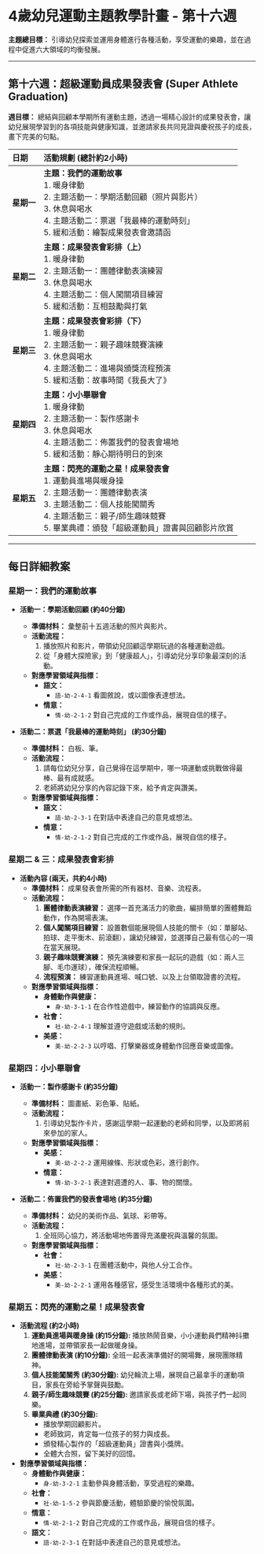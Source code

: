 
# 4歲幼兒運動主題教學計畫 - 第十六週

**主題總目標：** 引導幼兒探索並運用身體進行各種活動，享受運動的樂趣，並在過程中促進六大領域的均衡發展。

---

## **第十六週：超級運動員成果發表會 (Super Athlete Graduation)**

**週目標：** 總結與回顧本學期所有運動主題，透過一場精心設計的成果發表會，讓幼兒展現學習到的各項技能與健康知識，並邀請家長共同見證與慶祝孩子的成長，畫下完美的句點。

| **日期** | **活動規劃 (總計約2小時)** |
| :--- | :--- |
| **星期一** | **主題：我們的運動故事**<br>1. 暖身律動<br>2. 主題活動一：學期活動回顧（照片與影片）<br>3. 休息與喝水<br>4. 主題活動二：票選「我最棒的運動時刻」<br>5. 緩和活動：繪製成果發表會邀請函 |
| **星期二** | **主題：成果發表會彩排（上）**<br>1. 暖身律動<br>2. 主題活動一：團體律動表演練習<br>3. 休息與喝水<br>4. 主題活動二：個人闖關項目練習<br>5. 緩和活動：互相鼓勵與打氣 |
| **星期三** | **主題：成果發表會彩排（下）**<br>1. 暖身律動<br>2. 主題活動一：親子趣味競賽演練<br>3. 休息與喝水<br>4. 主題活動二：進場與頒獎流程預演<br>5. 緩和活動：故事時間《我長大了》 |
| **星期四** | **主題：小小畢聯會**<br>1. 暖身律動<br>2. 主題活動一：製作感謝卡<br>3. 休息與喝水<br>4. 主題活動二：佈置我們的發表會場地<br>5. 緩和活動：靜心期待明日的到來 |
| **星期五** | **主題：閃亮的運動之星！成果發表會**<br>1. 運動員進場與暖身操<br>2. 主題活動一：團體律動表演<br>3. 主題活動二：個人技能闖關秀<br>4. 主題活動三：親子/師生趣味競賽<br>5. 畢業典禮：頒發「超級運動員」證書與回顧影片欣賞 |

---

## **每日詳細教案**

### **星期一：我們的運動故事**

*   **活動一：學期活動回顧 (約40分鐘)**
    *   **準備材料：** 彙整前十五週活動的照片與影片。
    *   **活動流程：**
        1.  播放照片和影片，帶領幼兒回顧這學期玩過的各種運動遊戲。
        2.  從「身體大探險家」到「健康超人」，引導幼兒分享印象最深刻的活動。
    *   **對應學習領域與指標：**
        *   **語文：**
            *   `語-幼-2-4-1` 看圖敘說，或以圖像表達想法。
        *   **情意：**
            *   `情-幼-2-1-2` 對自己完成的工作或作品，展現自信的樣子。

*   **活動二：票選「我最棒的運動時刻」 (約30分鐘)**
    *   **準備材料：** 白板、筆。
    *   **活動流程：**
        1.  請每位幼兒分享，自己覺得在這學期中，哪一項運動或挑戰做得最棒、最有成就感。
        2.  老師將幼兒分享的內容記錄下來，給予肯定與讚美。
    *   **對應學習領域與指標：**
        *   **語文：**
            *   `語-幼-2-3-1` 在對話中表達自己的意見或想法。
        *   **情意：**
            *   `情-幼-2-1-2` 對自己完成的工作或作品，展現自信的樣子。

### **星期二 & 三：成果發表會彩排**

*   **活動內容 (兩天，共約4小時)**
    *   **準備材料：** 成果發表會所需的所有器材、音樂、流程表。
    *   **活動流程：**
        1.  **團體律動表演練習：** 選擇一首充滿活力的歌曲，編排簡單的團體舞蹈動作，作為開場表演。
        2.  **個人闖關項目練習：** 設置數個能展現個人技能的關卡（如：單腳站、拍球、走平衡木、前滾翻），讓幼兒練習，並選擇自己最有信心的一項在當天展現。
        3.  **親子趣味競賽演練：** 預先演練要和家長一起玩的遊戲（如：兩人三腳、毛巾運球），確保流程順暢。
        4.  **流程預演：** 練習運動員進場、喊口號、以及上台領取證書的流程。
    *   **對應學習領域與指標：**
        *   **身體動作與健康：**
            *   `身-幼-3-1-1` 在合作性遊戲中，練習動作的協調與反應。
        *   **社會：**
            *   `社-幼-2-4-1` 理解並遵守遊戲或活動的規則。
        *   **美感：**
            *   `美-幼-2-2-3` 以哼唱、打擊樂器或身體動作回應音樂或圖像。

### **星期四：小小畢聯會**

*   **活動一：製作感謝卡 (約35分鐘)**
    *   **準備材料：** 圖畫紙、彩色筆、貼紙。
    *   **活動流程：**
        1.  引導幼兒製作卡片，感謝這學期一起運動的老師和同學，以及即將前來參加的家人。
    *   **對應學習領域與指標：**
        *   **美感：**
            *   `美-幼-2-2-2` 運用線條、形狀或色彩，進行創作。
        *   **情意：**
            *   `情-幼-3-2-1` 表達對週遭的人、事、物的關懷。

*   **活動二：佈置我們的發表會場地 (約35分鐘)**
    *   **準備材料：** 幼兒的美術作品、氣球、彩帶等。
    *   **活動流程：**
        1.  全班同心協力，將活動場地佈置得充滿慶祝與溫馨的氛圍。
    *   **對應學習領域與指標：**
        *   **社會：**
            *   `社-幼-2-3-1` 在團體活動中，與他人分工合作。
        *   **美感：**
            *   `美-幼-2-2-1` 運用各種感官，感受生活環境中各種形式的美。

### **星期五：閃亮的運動之星！成果發表會**

*   **活動流程 (約2小時)**
    1.  **運動員進場與暖身操 (約15分鐘):** 播放熱鬧音樂，小小運動員們精神抖擻地進場，並帶領家長一起做暖身操。
    2.  **團體律動表演 (約10分鐘):** 全班一起表演準備好的開場舞，展現團隊精神。
    3.  **個人技能闖關秀 (約30分鐘):** 幼兒輪流上場，展現自己最拿手的運動項目，家長在旁給予掌聲與鼓勵。
    4.  **親子/師生趣味競賽 (約25分鐘):** 邀請家長或老師下場，與孩子們一起同樂。
    5.  **畢業典禮 (約30分鐘):**
        *   播放學期回顧影片。
        *   老師致詞，肯定每一位孩子的努力與成長。
        *   頒發精心製作的「超級運動員」證書與小獎牌。
        *   全體大合照，留下美好的回憶。
*   **對應學習領域與指標：**
    *   **身體動作與健康：**
        *   `身-幼-3-2-1` 主動參與身體活動，享受過程的樂趣。
    *   **社會：**
        *   `社-幼-1-5-2` 參與節慶活動，體驗節慶的愉悅氛圍。
    *   **情意：**
        *   `情-幼-2-1-2` 對自己完成的工作或作品，展現自信的樣子。
    *   **語文：**
        *   `語-幼-2-3-1` 在對話中表達自己的意見或想法。
